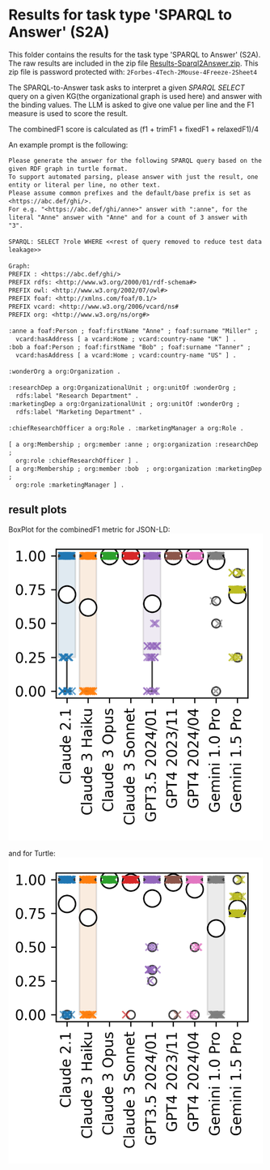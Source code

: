 # Results for task type 'SPARQL to Answer' (S2A)

This folder contains the results for the task type 'SPARQL to Answer' (S2A).
The raw results are included in the zip file [Results-Sparql2Answer.zip](Results-Sparql2Answer.zip). This zip file is password protected with: `2Forbes-4Tech-2Mouse-4Freeze-2Sheet4`

The SPARQL-to-Answer task asks to interpret a given *SPARQL SELECT* query on a given KG(the organizational graph is used here) and answer with the binding values.
The LLM is asked to give one value per line and the F1 measure is used to score the result.

The combinedF1 score is calculated as (f1 + trimF1 + fixedF1 + relaxedF1)/4

An example prompt is the following:

    Please generate the answer for the following SPARQL query based on the given RDF graph in turtle format.
    To support automated parsing, please answer with just the result, one entity or literal per line, no other text.
    Please assume common prefixes and the default/base prefix is set as <https://abc.def/ghi/>.
    For e.g. "<https://abc.def/ghi/anne>" answer with ":anne", for the literal "Anne" answer with "Anne" and for a count of 3 answer with "3".
    
    SPARQL: SELECT ?role WHERE <<rest of query removed to reduce test data leakage>>
    
    Graph:
    PREFIX : <https://abc.def/ghi/>
    PREFIX rdfs: <http://www.w3.org/2000/01/rdf-schema#>
    PREFIX owl: <http://www.w3.org/2002/07/owl#>
    PREFIX foaf: <http://xmlns.com/foaf/0.1/>
    PREFIX vcard: <http://www.w3.org/2006/vcard/ns#
    PREFIX org: <http://www.w3.org/ns/org#>
    
    :anne a foaf:Person ; foaf:firstName "Anne" ; foaf:surname "Miller" ;
      vcard:hasAddress [ a vcard:Home ; vcard:country-name "UK" ] .
    :bob a foaf:Person ; foaf:firstName "Bob" ; foaf:surname "Tanner" ;
      vcard:hasAddress [ a vcard:Home ; vcard:country-name "US" ] .
      
    :wonderOrg a org:Organization .
    
    :researchDep a org:OrganizationalUnit ; org:unitOf :wonderOrg ;
      rdfs:label "Research Department" .
    :marketingDep a org:OrganizationalUnit ; org:unitOf :wonderOrg ;
      rdfs:label "Marketing Department" .
      
    :chiefResearchOfficer a org:Role . :marketingManager a org:Role .
    
    [ a org:Membership ; org:member :anne ; org:organization :researchDep ;
      org:role :chiefResearchOfficer ] .
    [ a org:Membership ; org:member :bob  ; org:organization :marketingDep ;
      org:role :marketingManager ] .

## result plots
BoxPlot for the combinedF1 metric for JSON-LD:
![sparql6-boxplots__Sparql2AnswerListOrgaJsonld_combinedF1](sparql6-boxplots__Sparql2AnswerListOrgaJsonld_combinedF1.png)

and for Turtle:
![sparql6-boxplots__Sparql2AnswerListOrgaTurtle_combinedF1](sparql6-boxplots__Sparql2AnswerListOrgaTurtle_combinedF1.png)